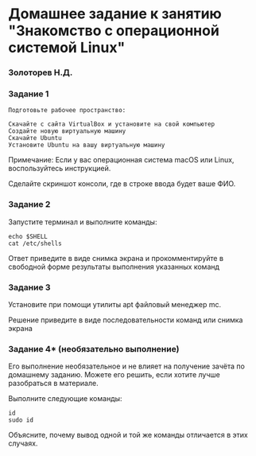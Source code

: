 # Домашнее задание к занятию "Знакомство с операционной системой Linux"
### Золоторев Н.Д.


### Задание 1

    Подготовьте рабочее пространство:

    Скачайте с сайта VirtualBox и установите на свой компьютер
    Создайте новую виртуальную машину
    Скачайте Ubuntu
    Установите Ubuntu на вашу виртуальную машину

Примечание: Если у вас операционная система macOS или Linux, воспользуйтесь инструкцией.

Сделайте скриншот консоли, где в строке ввода будет ваше ФИО.

### Задание 2

Запустите терминал и выполните команды:

    echo $SHELL
    cat /etc/shells

Ответ приведите в виде снимка экрана и прокомментируйте в свободной форме результаты выполнения указанных команд

### Задание 3

Установите при помощи утилиты apt файловый менеджер mc.

Решение приведите в виде последовательности команд или снимка экрана

### Задание 4* (необязательно выполнение)

Его выполнение необязательное и не влияет на получение зачёта по домашнему заданию. Можете его решить, если хотите лучше разобраться в материале.

Выполните следующие команды:

    id
    sudo id

Объясните, почему вывод одной и той же команды отличается в этих случаях.
